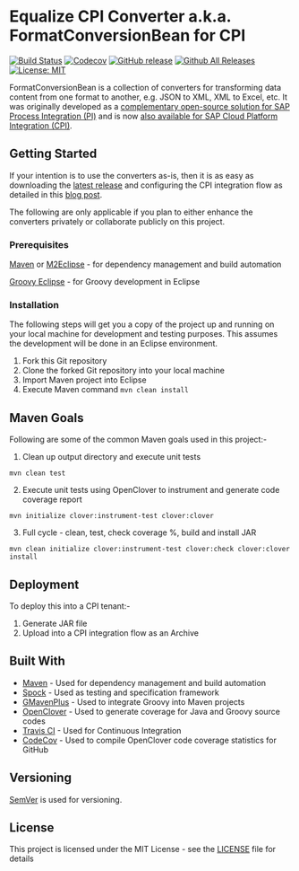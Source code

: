 # Equalize CPI Converter a.k.a. FormatConversionBean for CPI

[![Build Status](https://travis-ci.org/engswee/equalize-cpi-converter.svg?branch=master)](https://travis-ci.org/engswee/equalize-cpi-converter)
[![Codecov](https://img.shields.io/codecov/c/github/engswee/equalize-cpi-converter.svg)](https://codecov.io/gh/engswee/equalize-cpi-converter)
[![GitHub release](https://img.shields.io/github/release/engswee/equalize-cpi-converter.svg)](https://github.com/engswee/equalize-cpi-converter/releases/latest)
[![Github All Releases](https://img.shields.io/github/downloads/engswee/equalize-cpi-converter/total.svg)](https://www.somsubhra.com/github-release-stats/?username=engswee&repository=equalize-cpi-converter)
[![License: MIT](https://img.shields.io/badge/License-MIT-orange.svg)](https://github.com/engswee/equalize-cpi-converter/blob/master/LICENSE)

FormatConversionBean is a collection of converters for transforming data content from one format to another, e.g. JSON to XML, XML to Excel, etc. It was originally developed as a [complementary open-source solution for SAP Process Integration (PI)](https://blogs.sap.com/2015/03/25/formatconversionbean-one-bean-to-rule-them-all/) and is now [also available for SAP Cloud Platform Integration (CPI)](https://blogs.sap.com/2018/09/04/formatconversionbean-arrives-in-cpi/).

## Getting Started

If your intention is to use the converters as-is, then it is as easy as downloading the [latest release](https://github.com/engswee/equalize-cpi-converter/releases/latest) and configuring the CPI integration flow as detailed in this [blog post](https://blogs.sap.com/2018/09/04/formatconversionbean-arrives-in-cpi/).

The following are only applicable if you plan to either enhance the converters privately or collaborate publicly on this project.

### Prerequisites

[Maven](http://maven.apache.org/) or [M2Eclipse](http://www.eclipse.org/m2e/) - for dependency management and build automation

[Groovy Eclipse](https://github.com/groovy/groovy-eclipse) - for Groovy development in Eclipse

### Installation

The following steps will get you a copy of the project up and running on your local machine for development and testing purposes. This assumes the development will be done in an Eclipse environment.


1. Fork this Git repository
2. Clone the forked Git repository into your local machine
3. Import Maven project into Eclipse
4. Execute Maven command ```mvn clean install```

## Maven Goals

Following are some of the common Maven goals used in this project:-

1. Clean up output directory and execute unit tests

```
mvn clean test
```

2. Execute unit tests using OpenClover to instrument and generate code coverage report

```
mvn initialize clover:instrument-test clover:clover
```

3. Full cycle - clean, test, check coverage %, build and install JAR

```
mvn clean initialize clover:instrument-test clover:check clover:clover install
```

## Deployment

To deploy this into a CPI tenant:-

1. Generate JAR file
2. Upload into a CPI integration flow as an Archive

## Built With

* [Maven](https://maven.apache.org/) - Used for dependency management and build automation
* [Spock](http://spockframework.org/) - Used as testing and specification framework
* [GMavenPlus](https://github.com/groovy/GMavenPlus) - Used to integrate Groovy into Maven projects
* [OpenClover](http://openclover.org/) - Used to generate coverage for Java and Groovy source codes
* [Travis CI](https://travis-ci.org/) - Used for Continuous Integration
* [CodeCov](https://codecov.io/) - Used to compile OpenClover code coverage statistics for GitHub

## Versioning

[SemVer](https://semver.org/) is used for versioning.

## License

This project is licensed under the MIT License - see the [LICENSE](LICENSE) file for details
